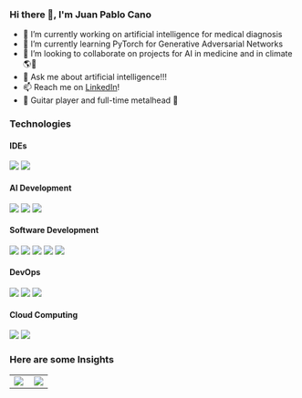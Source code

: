 ### Hi there 👋, I'm Juan Pablo Cano

<!--
**jpcano1/jpcano1** is a ✨ _special_ ✨ repository because its `README.md` (this file) appears on your GitHub profile.

Here are some ideas to get you started:
-->

- 🔭 I’m currently working on artificial intelligence for medical diagnosis
- 🌱 I’m currently learning PyTorch for Generative Adversarial Networks
- 👯 I’m looking to collaborate on projects for AI in medicine and in climate 🌎🌱
- 💬 Ask me about artificial intelligence!!!
- 📫 Reach me on [LinkedIn](https://www.linkedin.com/in/juan-pablo-cano-buitrago-2aa127150/)!
- 🎸 Guitar player and full-time metalhead 🤘

### Technologies
#### IDEs
![](https://img.shields.io/badge/IDE-Visual%20Studio%20Code-informational?style=plastic&logo=Visual-Studio-Code)
![](https://img.shields.io/badge/IDE-PyCharm-ADFF2F?style=plastic&logo=PyCharm)

#### AI Development
![](https://img.shields.io/badge/-Jupyter-F37626?style=plastic&logo=jupyter&logoColor=FFFFFF)
![](https://img.shields.io/badge/-PyTorch-c6000a?style=plastic&logo=PyTorch&logoColor=FFFFFF)
![](https://img.shields.io/badge/-TensorFlow-orange?style=plastic&logo=TensorFlow&logoColor=FFFFFF)

#### Software Development
![](https://img.shields.io/badge/-Django-092E20?style=plastic&logo=django&logoColor=FFFFFF)
![](https://img.shields.io/badge/-Flask-FFFFFF?style=plastic&logo=flask&logoColor=000000)
![](https://img.shields.io/badge/-Bootstrap-563D7C?style=plastic&logo=Bootstrap&logoColor=FFFFFF)
![](https://img.shields.io/badge/-Angular-DD0031?style=plastic&logo=angular&logoColor=FFFFFF)
![](https://img.shields.io/badge/-MongoDB-4DB33D?style=plastic&logo=mongodb&logoColor=FFFFFF)

#### DevOps
![](https://img.shields.io/badge/-Kubernetes-326ce5?style=plastic&logo=kubernetes&logoColor=FFFFFF)
![](https://img.shields.io/badge/-Jenkins-D33834?style=plastic&logo=jenkins&logoColor=FFFFFF)
![](https://img.shields.io/badge/-Docker-0db7ed?style=plastic&logo=docker&logoColor=FFFFFF)

#### Cloud Computing
![](https://img.shields.io/badge/-Google%20Cloud-4285F4?style=plastic&logo=google&logoColor=FFFFFF)
![](https://img.shields.io/badge/-Amazon%20Web%20Services-FF9900?style=plastic&logo=amazon&logoColor=FFFFFF)

### Here are some Insights
<table>
  <tr>
    <td>
<img align="left" src="https://github-readme-stats.vercel.app/api?username=jpcano1&show_icons=true&include_all_commits=true&count_private=true"/>
    </td>
    <td>
<img align="center" src="https://github-readme-stats.vercel.app/api/top-langs/?username=jpcano1&hide=Jupyter%20Notebook,TSQL,HTML,CSS"/>
    </td>
  </tr>
</table>
